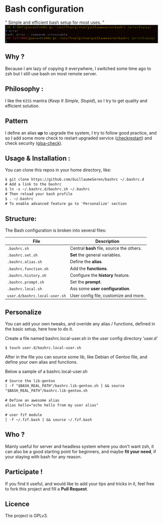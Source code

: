 Bash configuration
==================

" Simple and efficient bash setup for most uses. "
![alt tag](https://github.com/GuillaumeSeren/bashrc/blob/master/img/bashconfig_prompt.png)

## Why ?
Because I am lazy of copying it everywhere,
I switched some time ago to zsh but I still use bash on most remote server.

## Philosophy :
I like the `KISS` mantra (*Keep It Simple, Stupid*),
so I try to get quality and efficient solution.

## Pattern
I define an alias **up** to upgrade the system, I try to follow good practice,
and so I add some more check to restart upgraded service ([checkrestart][checkrestart]) and
check security ([glsa-check][glsa]).

## Usage & Installation :
You can clone this repos in your home directory, like:
```
$ git clone https://github.com/GuillaumeSeren/bashrc ~/.bashrc.d
# Add a link to the bashrc
$ ln -s ~/.bashrc.d/bashrc.sh ~/.bashrc
# Then reload your bash profile
$ . ~/.bashrc
# To enable advanced feature go to 'Personalize' section
```

## Structure:
The Bash configuration is broken into several files:

File                          | Description
------------------------------|------------
`.bashrc.sh`                  | Central **bash** file, source the others.
`.bashrc.set.sh`              | **Set** the general variables.
`.bashrc.alias.sh`            | Define the **alias**.
`.bashrc.function.sh`         | Add the **functions**.
`.bashrc.history.sh`          | Configure the **history** feature.
`.bashrc.prompt.sh`           | Set the **prompt**.
`.bashrc.local.sh`            | Ass some **user configuration**.
`user.d/bashrc.local-user.sh` | User config file, customize and more.

## Personalize
You can add your own tweaks, and overide any alias / functions,
defined in the basic setup, here how to do it.

Create a file named bashrc.local-user.sh in the user config directory 'user.d'
```
$ touch user.d/bashrc.local-user.sh
```
After in the file you can source some lib, like Debian of Gentoo file,
and define your own alias and functions.

Below a sample of a bashrc.local-user.sh
```
# Source the lib-gentoo
[ -f "$BASH_REAL_PATH"/bashrc.lib-gentoo.sh ] && source "$BASH_REAL_PATH"/bashrc.lib-gentoo.sh

# Define an awesome alias
alias hello="echo hello from my user alias"

# user fzf module
[ -f ~/.fzf.bash ] && source ~/.fzf.bash
```

## Who ?
Mainly useful for server and headless system where you don't want zsh,
it can also be a good starting point for beginners, and maybe __fit your need__,
if your staying with bash for any reason.

## Participate !
If you find it useful, and would like to add your tips and tricks in it,
feel free to fork this project and fill a __Pull Request__.

## Licence
The project is GPLv3.


[glsa]: https://www.gentoo.org/support/security/
[checkrestart]: http://arcdraco.net/checkrestart
